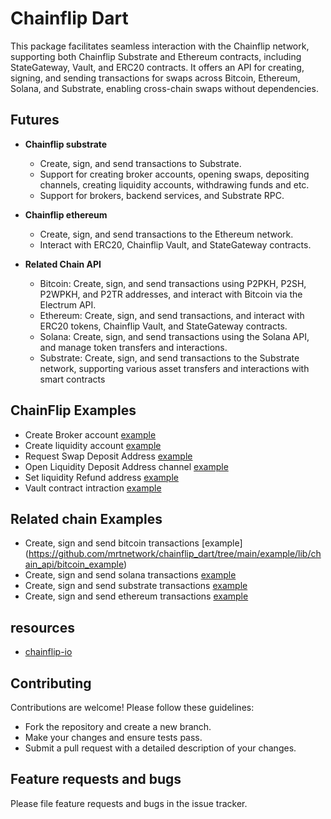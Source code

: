 # Chainflip Dart

This package facilitates seamless interaction with the Chainflip network, supporting both Chainflip Substrate and Ethereum contracts, including StateGateway, Vault, and ERC20 contracts. It offers an API for creating, signing, and sending transactions for swaps across Bitcoin, Ethereum, Solana, and Substrate, enabling cross-chain swaps without dependencies.

## Futures

- **Chainflip substrate**
  - Create, sign, and send transactions to Substrate.
  - Support for creating broker accounts, opening swaps, depositing channels, creating liquidity accounts, withdrawing funds and etc.
  - Support for brokers, backend services, and Substrate RPC.

- **Chainflip ethereum**
  - Create, sign, and send transactions to the Ethereum network.
  - Interact with ERC20, Chainflip Vault, and StateGateway contracts.


- **Related Chain API**
  - Bitcoin: Create, sign, and send transactions using P2PKH, P2SH, P2WPKH, and P2TR addresses, and interact with Bitcoin via the   Electrum API.
  - Ethereum: Create, sign, and send transactions, and interact with ERC20 tokens, Chainflip Vault, and StateGateway contracts.
  - Solana: Create, sign, and send transactions using the Solana API, and manage token transfers and interactions.
  - Substrate: Create, sign, and send transactions to the Substrate network, supporting various asset transfers and interactions with smart contracts

## ChainFlip Examples

- Create Broker account [example](https://github.com/mrtnetwork/chainflip_dart/blob/main/example/lib/cf_api/become_broker.dart)
- Create liquidity account [example](https://github.com/mrtnetwork/chainflip_dart/blob/main/example/lib/cf_api/become_liquidity.dart)
- Request Swap Deposit Address [example](https://github.com/mrtnetwork/chainflip_dart/blob/main/example/lib/cf_api/request_swap_deposit_address.dart)
- Open Liquidity Deposit Address channel [example](https://github.com/mrtnetwork/chainflip_dart/blob/main/example/lib/cf_api/open_liquidity_deposit_channel.dart)
- Set liquidity Refund address [example](https://github.com/mrtnetwork/chainflip_dart/blob/main/example/lib/cf_api/set_liquidity_refunt_address.dart)
- Vault contract intraction [example](https://github.com/mrtnetwork/chainflip_dart/blob/main/example/lib/cf_api/vault_contract/swap_native.dart)

## Related chain Examples
- Create, sign and send bitcoin transactions [example]  (https://github.com/mrtnetwork/chainflip_dart/tree/main/example/lib/chain_api/bitcoin_example)
- Create, sign and send solana transactions [example](https://github.com/mrtnetwork/chainflip_dart/tree/main/example/lib/chain_api/solana_examples)
- Create, sign and send substrate transactions [example](https://github.com/mrtnetwork/chainflip_dart/tree/main/example/lib/chain_api/substrate_examples)
- Create, sign and send ethereum transactions [example](https://github.com/mrtnetwork/chainflip_dart/tree/main/example/lib/chain_api/ethereum_example)


## resources

- [chainflip-io](https://github.com/chainflip-io)

## Contributing

Contributions are welcome! Please follow these guidelines:

- Fork the repository and create a new branch.
- Make your changes and ensure tests pass.
- Submit a pull request with a detailed description of your changes.

## Feature requests and bugs

Please file feature requests and bugs in the issue tracker.
